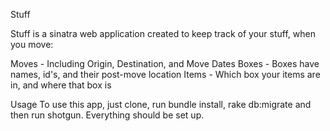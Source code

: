 Stuff

Stuff is a sinatra web application created to keep track of your stuff, when you move:

Moves - Including Origin, Destination, and Move Dates
Boxes - Boxes have names, id's, and their post-move location
Items - Which box your items are in, and where that box is

Usage
To use this app, just clone, run bundle install, rake db:migrate and then run shotgun. Everything should be set up.
